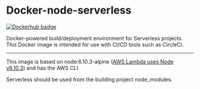 # Docker-node-serverless

[![Dockerhub badge](http://dockeri.co/image/hatchteam/serverless-node-deploy-aws)](https://hub.docker.com/r/hatchteam/serverless-node-deploy-aws)

Docker-powered build/deployment environment for Serverless projects. This Docker image is intended for use with CI/CD tools such as CircleCI.


---

This image is based on node:6.10.3-alpine ([AWS Lambda uses Node v6.10.3](http://docs.aws.amazon.com/lambda/latest/dg/current-supported-versions.html)) and has the AWS CLI.

Serverless should be used from the building project node_modules.